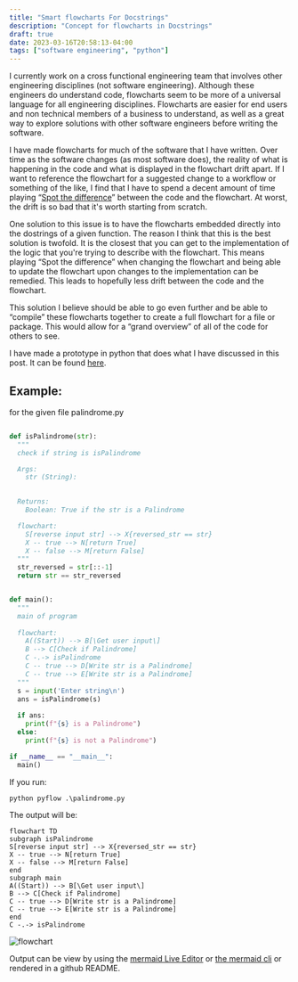 ```yaml
---
title: "Smart flowcharts For Docstrings"
description: "Concept for flowcharts in Docstrings"
draft: true
date: 2023-03-16T20:58:13-04:00
tags: ["software engineering", "python"]
---
```


I currently work on a cross functional engineering team that involves other engineering disciplines (not software engineering).
Although these engineers do understand code, flowcharts seem to be more of a universal language for all engineering disciplines.
Flowcharts are easier for end users and non technical members of a business to understand, as well as a great way to explore solutions with other software engineers before writing the software.

I have made flowcharts for much of the software that I have written.
Over time as the software changes (as most software does), the reality of what is happening in the code and what is displayed in the flowchart drift apart.
If I want to reference the flowchart for a suggested change to a workflow or something of the like, I find that I have to spend a decent amount of time playing “[Spot the difference](https://en.wikipedia.org/wiki/Spot_the_difference)” between the code and the flowchart.
At worst, the drift is so bad that it's worth starting from scratch.

One solution to this issue is to have the flowcharts embedded directly into the dostrings of a given function. The reason I think that this is the best solution is twofold. It is the closest that you can get to the implementation of the logic that you're trying to describe with the flowchart. This means playing “Spot the difference” when changing the flowchart and being able to update the flowchart upon changes to the implementation can be remedied. This leads to hopefully less drift between the code and the flowchart.

This solution I believe should be able to go even further and be able to “compile” these flowcharts together to create a full flowchart for a file or package.
This would allow for a “grand overview” of all of the code for others to see.

I have made a prototype in python that does what I have discussed in this post.
It can be found [here](https://github.com/graham-hughes-code/pyflow).

## Example:
for the given file palindrome.py
```python

def isPalindrome(str):
  """
  check if string is isPalindrome

  Args:
    str (String):
  

  Returns:
    Boolean: True if the str is a Palindrome

  flowchart:
    S[reverse input str] --> X{reversed_str == str}
    X -- true --> N[return True]
    X -- false --> M[return False]
  """
  str_reversed = str[::-1]
  return str == str_reversed


def main():
  """
  main of program
  
  flowchart:
    A((Start)) --> B[\Get user input\]
    B --> C[Check if Palindrome]
    C -.-> isPalindrome
    C -- true --> D[Write str is a Palindrome]
    C -- true --> E[Write str is a Palindrome]
  """
  s = input('Enter string\n')
  ans = isPalindrome(s)
  
  if ans:
    print(f"{s} is a Palindrome")
  else:
    print(f"{s} is not a Palindrome")

if __name__ == "__main__":
  main()
```

If you run:
```shell
python pyflow .\palindrome.py
```

The output will be:
```
flowchart TD
subgraph isPalindrome
S[reverse input str] --> X{reversed_str == str}
X -- true --> N[return True]
X -- false --> M[return False]
end
subgraph main
A((Start)) --> B[\Get user input\]
B --> C[Check if Palindrome]
C -- true --> D[Write str is a Palindrome]
C -- true --> E[Write str is a Palindrome]
end
C -.-> isPalindrome
```
![flowchart](flowchart.PNG)

Output can be view by using the [mermaid Live Editor](https://mermaid.live/) or
[the mermaid cli](https://github.com/mermaid-js/mermaid-cli) or rendered in a github README.